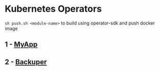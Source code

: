 # Kubernetes Operators
`sh push.sh <module-name>` to build using operator-sdk and push docker image

## 1 - [MyApp](./myapp/Readme.md)

## 2 - [Backuper](./backuper/Readme.md)